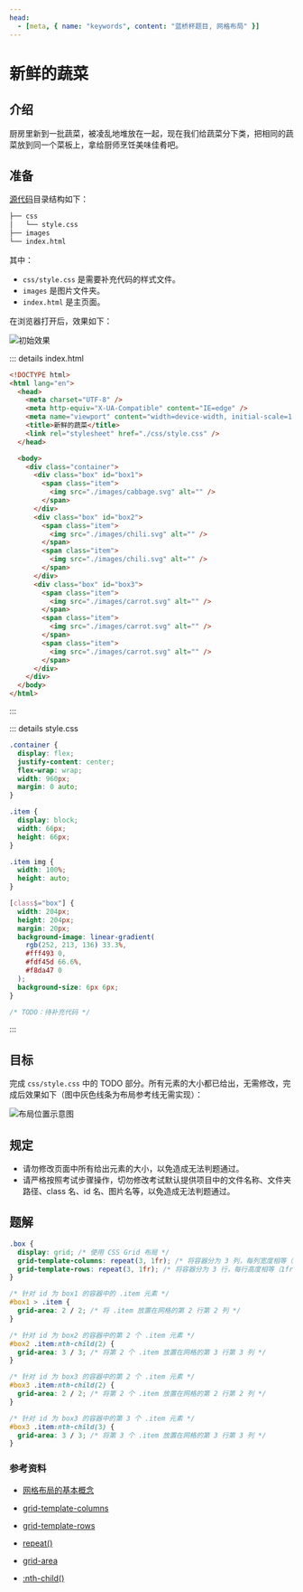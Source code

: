 ```yaml
---
head:
  - [meta, { name: "keywords", content: "蓝桥杯题目, 网格布局" }]
---
```


# 新鲜的蔬菜

## 介绍

厨房里新到一批蔬菜，被凌乱地堆放在一起，现在我们给蔬菜分下类，把相同的蔬菜放到同一个菜板上，拿给厨师烹饪美味佳肴吧。

## 准备

[源代码](https://r2.code-snippet.online/md/lanqiao/%E6%96%B0%E9%B2%9C%E7%9A%84%E8%94%AC%E8%8F%9C/question/code.zip)目录结构如下：

```txt
├── css
│   └── style.css
├── images
└── index.html
```

其中：

- `css/style.css` 是需要补充代码的样式文件。
- `images` 是图片文件夹。
- `index.html` 是主页面。

在浏览器打开后，效果如下：

![初始效果](https://r2.code-snippet.online/md/lanqiao/%E6%96%B0%E9%B2%9C%E7%9A%84%E8%94%AC%E8%8F%9C/question/p1.png)

::: details index.html
```html
<!DOCTYPE html>
<html lang="en">
  <head>
    <meta charset="UTF-8" />
    <meta http-equiv="X-UA-Compatible" content="IE=edge" />
    <meta name="viewport" content="width=device-width, initial-scale=1.0" />
    <title>新鲜的蔬菜</title>
    <link rel="stylesheet" href="./css/style.css" />
  </head>

  <body>
    <div class="container">
      <div class="box" id="box1">
        <span class="item">
          <img src="./images/cabbage.svg" alt="" />
        </span>
      </div>
      <div class="box" id="box2">
        <span class="item">
          <img src="./images/chili.svg" alt="" />
        </span>
        <span class="item">
          <img src="./images/chili.svg" alt="" />
        </span>
      </div>
      <div class="box" id="box3">
        <span class="item">
          <img src="./images/carrot.svg" alt="" />
        </span>
        <span class="item">
          <img src="./images/carrot.svg" alt="" />
        </span>
        <span class="item">
          <img src="./images/carrot.svg" alt="" />
        </span>
      </div>
    </div>
  </body>
</html>
```
:::

::: details style.css

```css
.container {
  display: flex;
  justify-content: center;
  flex-wrap: wrap;
  width: 960px;
  margin: 0 auto;
}

.item {
  display: block;
  width: 66px;
  height: 66px;
}

.item img {
  width: 100%;
  height: auto;
}

[class$="box"] {
  width: 204px;
  height: 204px;
  margin: 20px;
  background-image: linear-gradient(
    rgb(252, 213, 136) 33.3%,
    #fff493 0,
    #fdf45d 66.6%,
    #f8da47 0
  );
  background-size: 6px 6px;
}

/* TODO：待补充代码 */
```

:::

## 目标

完成 `css/style.css` 中的 TODO 部分。所有元素的大小都已给出，无需修改，完成后效果如下（图中灰色线条为布局参考线无需实现）：

![布局位置示意图](https://r2.code-snippet.online/md/lanqiao/%E6%96%B0%E9%B2%9C%E7%9A%84%E8%94%AC%E8%8F%9C/question/p2.png)

## 规定

- 请勿修改页面中所有给出元素的大小，以免造成无法判题通过。
- 请严格按照考试步骤操作，切勿修改考试默认提供项目中的文件名称、文件夹路径、class 名、id 名、图片名等，以免造成无法判题通过。

## 题解

```css
.box {
  display: grid; /* 使用 CSS Grid 布局 */
  grid-template-columns: repeat(3, 1fr); /* 将容器分为 3 列，每列宽度相等（1fr 表示等分剩余空间） */
  grid-template-rows: repeat(3, 1fr); /* 将容器分为 3 行，每行高度相等（1fr 表示等分剩余空间） */
}

/* 针对 id 为 box1 的容器中的 .item 元素 */
#box1 > .item {
  grid-area: 2 / 2; /* 将 .item 放置在网格的第 2 行第 2 列 */
}

/* 针对 id 为 box2 的容器中的第 2 个 .item 元素 */
#box2 .item:nth-child(2) {
  grid-area: 3 / 3; /* 将第 2 个 .item 放置在网格的第 3 行第 3 列 */
}

/* 针对 id 为 box3 的容器中的第 2 个 .item 元素 */
#box3 .item:nth-child(2) {
  grid-area: 2 / 2; /* 将第 2 个 .item 放置在网格的第 2 行第 2 列 */
}

/* 针对 id 为 box3 的容器中的第 3 个 .item 元素 */
#box3 .item:nth-child(3) {
  grid-area: 3 / 3; /* 将第 3 个 .item 放置在网格的第 3 行第 3 列 */
}
```

### 参考资料

- [网格布局的基本概念](https://developer.mozilla.org/zh-CN/docs/Web/CSS/CSS_grid_layout/Basic_concepts_of_grid_layout)

- [grid-template-columns](https://developer.mozilla.org/zh-CN/docs/Web/CSS/grid-template-columns)

- [grid-template-rows](https://developer.mozilla.org/zh-CN/docs/Web/CSS/grid-template-rows)

- [repeat()](https://developer.mozilla.org/zh-CN/docs/Web/CSS/repeat)
- [grid-area](https://developer.mozilla.org/en-US/docs/Web/CSS/grid-area)

- [:nth-child()](https://developer.mozilla.org/zh-CN/docs/Web/CSS/:nth-child)
